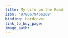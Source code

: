 ```yaml
---
title: My Life on the Road
isbn: '9780679456209'
binding: Hardcover
link_to_buy_page:
image_path:
---
```


